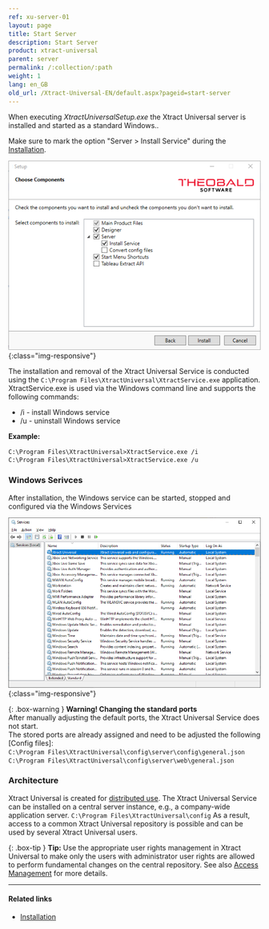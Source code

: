 ```yaml
---
ref: xu-server-01
layout: page
title: Start Server
description: Start Server
product: xtract-universal
parent: server
permalink: /:collection/:path
weight: 1
lang: en_GB
old_url: /Xtract-Universal-EN/default.aspx?pageid=start-server
---
```



When executing *XtractUniversalSetup.exe* the Xtract Universal server is installed and started as a standard Windows..

Make sure to mark the option "Server > Install Service" during the [Installation](../introduction/installation-and-update).

![Services-Install](/img/content/xu/XU_Setup_3.png){:class="img-responsive"}

The installation and removal of  the Xtract Universal Service is conducted using the `C:\Program Files\XtractUniversal\XtractService.exe` application.
XtractService.exe is used via the Windows command line and supports the following commands:

- /i - install Windows service
- /u - uninstall Windows service

**Example:**
```
C:\Program Files\XtractUniversal>XtractService.exe /i
C:\Program Files\XtractUniversal>XtractService.exe /u
```

### Windows Serivces

After installation, the Windows service can be started, stopped and configured via the Windows Services

![Services-Start-Server](/img/content/Services-Start-Server.png){:class="img-responsive"}


{: .box-warning }
**Warning! Changing the standard ports**<br>
After manually adjusting the default ports, the Xtract Universal Service does not start.<br>
The stored ports are already assigned and need to be adjusted the following [Config files]:<br>
`C:\Program Files\XtractUniversal\config\server\config\general.json`<br>
`C:\Program Files\XtractUniversal\config\server\web\general.json`

### Architecture

Xtract Universal is created for [distributed use](../introduction#basic-functionality---architecture). The Xtract Universal Service can be installed on a central server instance, e.g., a company-wide application server.
`C:\Program Files\XtractUniversal\config` As a result, access to a common Xtract Universal repository is possible and can be used by several Xtract Universal users.

{: .box-tip }
**Tip:** Use the appropriate user rights management in Xtract Universal to make only the users with administrator user rights are allowed to perform fundamental changes on the central repository. See also [Access Management](../security/access-management) for more details.

*****
#### Related links
- [Installation](../introduction/installation-and-update)


